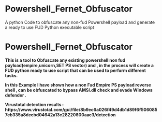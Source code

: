 # Powershell_Fernet_Obfuscator
A python Code to obfuscate any non-fud Powershell payload and generate a ready to use FUD Python executable script

<h1> <b>Powershell_Fernet_Obfuscator </b></h1>

<p><b> This is a tool to Obfuscate any existing powershell  non fud payload(empire,unicorn,SET PS vector) and , in the process will create a FUD python ready to use script 
that can be used to perform different tasks.</p></b>

<p><b>In this Example I have shown how a non Fud Empire PS payload reverse shell , can be obfuscated to bypass AMSI.dll check and evade Windows defender .</p></b>
<p><b>Virustotal detection results : https://www.virustotal.com/gui/file/8b9ec6a026f49d4db1d89f6f5060857eb335a8decbd04642a13c28220600aac3/detection</p></b>
